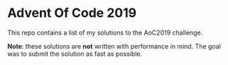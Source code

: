 # Advent Of Code 2019
This repo contains a list of my solutions to the AoC2019 challenge.

**Note**: these solutions are **not** written with performance in mind. The goal was to submit the solution as fast as possible. 
